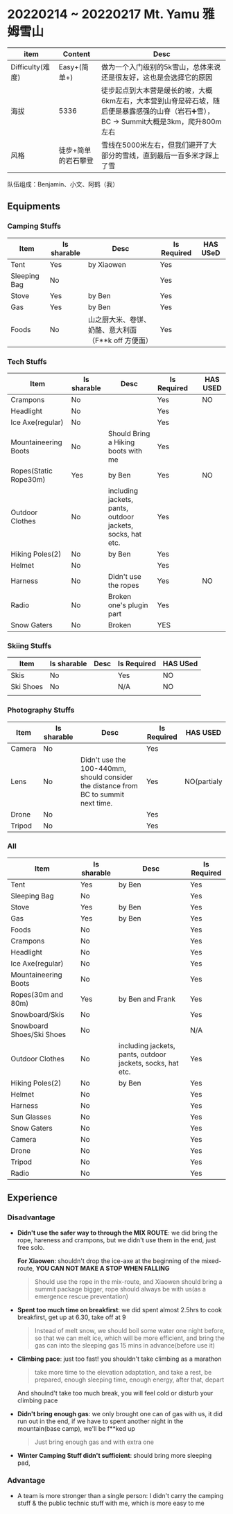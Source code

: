# 20220214 ~ 20220217 Mt. Yamu 雅姆雪山

| item             | Content             | Desc                                                         |
| ---------------- | ------------------- | ------------------------------------------------------------ |
| Difficulty(难度) | Easy+(简单+)        | 做为一个入门级别的5k雪山，总体来说还是很友好，这也是会选择它的原因 |
| 海拔             | 5336                | 徒步起点到大本营是缓长的坡，大概6km左右，大本营到山脊是碎石坡，随后便是暴露感强的山脊（岩石➕雪），BC -> Summit大概是3km，爬升800m左右 |
| 风格             | 徒步+简单的岩石攀登 | 雪线在5000米左右，但我们避开了大部分的雪线，直到最后一百多米才踩上了雪 |



队伍组成：Benjamin、小文、阿鹤（我）


## Equipments 

### Camping Stuffs
|  Item   | Is sharable  | Desc |  Is Required | HAS USeD |
|  ----  | ----  |  ---- |---- |  ----  |
| Tent  | Yes | by Xiaowen | Yes |  |
| Sleeping Bag  | No |   | Yes |  |
| Stove  | Yes | by Ben  | Yes |  |
| Gas  | Yes |  by Ben | Yes |  |
| Foods  | No | 山之厨大米、卷饼、奶酪、意大利面（F**k off 方便面） | Yes |  |

### Tech Stuffs
|  Item   | Is sharable  | Desc |  Is Required |  | HAS USED |
|  ----  | ----  |  ---- |---- |  ----  |  ----  |
| Crampons  | No |   | Yes |  | NO |
| Headlight  | No |   | Yes |  |  |
| Ice Axe(regular)  | No |   | Yes |  |  |
| Mountaineering Boots  | No | Should Bring a Hiking boots with me | Yes |  |  |
| Ropes(Static Rope30m) | Yes |  by Ben | Yes |  | NO |
| Outdoor Clothes  | No | including jackets, pants, outdoor jackets, socks, hat etc.  | Yes |  |  |
| Hiking Poles(2)  | No | by Ben  | Yes |  |  |
| Helmet  | No |   | Yes |  |  |
| Harness  | No | Didn't use the ropes | Yes |  | NO |
| Radio | No | Broken one's plugin part | Yes | |  |
| Snow Gaters | No | Broken | YES | |  |

### Skiing Stuffs
|  Item   | Is sharable  | Desc |  Is Required | HAS USed |
|  ----  | ----  |  ---- |---- |  ----  |
| Skis  | No |   | Yes | NO |
| Ski Shoes  | No |   | N/A | NO |
|  |  | |  |  |


### Photography Stuffs
|  Item   | Is sharable  | Desc |  Is Required | HAS USED |
|  ----  | ----  |  ---- |---- |  ----  |
| Camera  | No |   | Yes |  |
| Lens  | No | Didn't use the 100-440mm, should consider the distance from BC to summit next time. | Yes | NO(partialy |
| Drone  | No |   | Yes |  |
| Tripod  | No |   | Yes |  |

### All
|  Item   | Is sharable  | Desc |  Is Required |
|  ----  | ----  |  ---- |---- |
| Tent  | Yes | by Ben  | Yes |
| Sleeping Bag  | No |   | Yes |
| Stove  | Yes | by Ben  | Yes |
| Gas  | Yes |  by Ben | Yes |
| Foods  | No |   | Yes |
| Crampons  | No |   | Yes |
| Headlight  | No |   | Yes |
| Ice Axe(regular)  | No |   | Yes |
| Mountaineering Boots  | No |   | Yes |
| Ropes(30m and 80m)  | Yes |  by Ben and Frank | Yes |
| Snowboard/Skis  | No |   | Yes |
| Snowboard Shoes/Ski Shoes  | No |   | N/A |
| Outdoor Clothes  | No | including jackets, pants, outdoor jackets, socks, hat etc.  | Yes |
| Hiking Poles(2)  | No | by Ben  | Yes |
| Helmet  | No |   | Yes |
| Harness  | No |   | Yes |
| Sun Glasses  | No |   | Yes |
| Snow Gaters  | No |   | Yes |
| Camera  | No |   | Yes |
| Drone  | No |   | Yes |
| Tripod  | No |   | Yes |
| Radio  | No |   | Yes |



## Experience



### Disadvantage

- **Didn't use the safer way to through the MIX ROUTE**: we did bring the rope, hareness and crampons, but we didn't use them in the end, just free solo.

  **For Xiaowen**: shouldn't drop the ice-axe at the beginning of the mixed-route, **YOU CAN NOT MAKE A STOP WHEN FALLING**

  > Should use the rope in the mix-route, and Xiaowen should bring a summit package bigger, rope should always be with us(as a emergence rescue preventation)

- **Spent too much time on breakfirst**: we did spent almost 2.5hrs to cook breakfirst, get up at 6.30, take off at 9

  > Instead of melt snow, we should boil some water one night before, so that we can melt ice, which will be more efficient, and bring the gas can into the sleeping gas 15 mins in advance(before use it)

- **Climbing pace**: just too fast! you shouldn't take climbing as a marathon

  > take more time to the elevation adaptation, and take a rest, be prepared, enough sleeping time, enough energy, after that, depart

  And shoulnd't take too much break, you will feel cold or disturb your climbing pace

- **Didn't bring enough gas**: we only brought one can of gas with us, it did run out in the end, if we have to spent another night in the mountain(base camp), we'll be f**ked up

  > Just bring enough gas and with extra one

- **Winter Camping Stuff didn't sufficient**: should bring more sleeping pad,

### Advantage

- A team is more stronger than a single person: I didn't carry the camping stuff & the public technic stuff with me, which is more easy to me